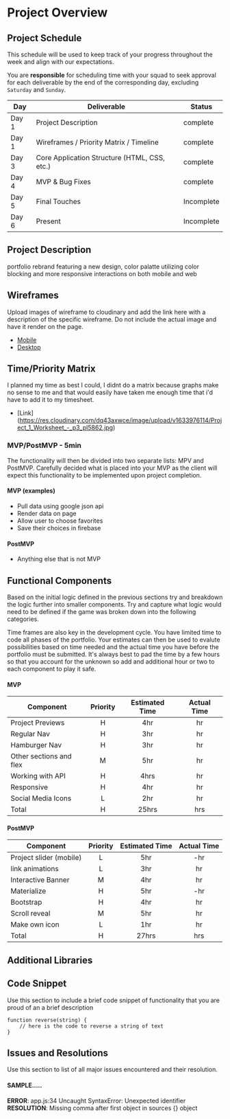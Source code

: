 # Project Overview

## Project Schedule

This schedule will be used to keep track of your progress throughout the week and align with our expectations.  

You are **responsible** for scheduling time with your squad to seek approval for each deliverable by the end of the corresponding day, excluding `Saturday` and `Sunday`.

|  Day | Deliverable | Status
|---|---| ---|
|Day 1| Project Description |  complete
|Day 1| Wireframes / Priority Matrix / Timeline | complete
|Day 3| Core Application Structure (HTML, CSS, etc.) | complete
|Day 4| MVP & Bug Fixes | complete
|Day 5| Final Touches | Incomplete
|Day 6| Present | Incomplete


## Project Description

portfolio rebrand featuring a new design, color palatte utilizing color blocking and more responsive interactions on both mobile and web

## Wireframes

Upload images of wireframe to cloudinary and add the link here with a description of the specific wireframe. Do not include the actual image and have it render on the page.  

- [Mobile](https://res.cloudinary.com/dq43axwce/image/upload/v1633976122/Project_1_Worksheet_-_p1_tlrqmr.jpg)
- [Desktop](https://res.cloudinary.com/dq43axwce/image/upload/v1633976113/Project_1_Worksheet_-_p2_irk0rn.jpg)


## Time/Priority Matrix 

I planned my time as best I could, I didnt do a matrix because graphs make no sense to me and that would easily have taken me enough time that i'd have to add it to my timesheet.

- [Link] (https://res.cloudinary.com/dq43axwce/image/upload/v1633976114/Project_1_Worksheet_-_p3_pl5862.jpg)


### MVP/PostMVP - 5min

The functionality will then be divided into two separate lists: MPV and PostMVP.  Carefully decided what is placed into your MVP as the client will expect this functionality to be implemented upon project completion.  

#### MVP (examples)

- Pull data using google json api
- Render data on page 
- Allow user to choose favorites 
- Save their choices in firebase

#### PostMVP 

- Anything else that is not MVP

## Functional Components

Based on the initial logic defined in the previous sections try and breakdown the logic further into smaller components.  Try and capture what logic would need to be defined if the game was broken down into the following categories.

Time frames are also key in the development cycle.  You have limited time to code all phases of the portfolio. Your estimates can then be used to evalute possibilities based on time needed and the actual time you have before the portfolio must be submitted. It's always best to pad the time by a few hours so that you account for the unknown so add and additional hour or two to each component to play it safe.

#### MVP
| Component | Priority | Estimated Time | Actual Time |
| --- | :---: |  :---: | :---: | 
| Project Previews | H | 4hr | hr |
| Regular Nav | H | 3hr | hr |
| Hamburger Nav | H | 3hr | hr |  
| Other sections and flex| M | 5hr | hr|
| Working with API | H | 4hrs|  hr | 
| Responsive | H | 4hr | hr | hr |
| Social Media Icons | L | 2hr |  hr |
| Total | H | 25hrs| hrs |

#### PostMVP
| Component | Priority | Estimated Time | Actual Time |
| --- | :---: |  :---: | :---: | 
| Project slider (mobile) | L | 5hr | -hr | hr |
| link animations | L | 3hr | hr |
| Interactive Banner | M | 4hr | hr |
| Materialize | H | 5hr | -hr | hr |
| Bootstrap | H | 4hr | hr |
| Scroll reveal | M | 5hr | hr|
| Make own icon | L | 1hr | hr |
| Total | H | 27hrs| hrs |

## Additional Libraries


## Code Snippet

Use this section to include a brief code snippet of functionality that you are proud of an a brief description  

```
function reverse(string) {
	// here is the code to reverse a string of text
}
```

## Issues and Resolutions
 Use this section to list of all major issues encountered and their resolution.

#### SAMPLE.....
**ERROR**: app.js:34 Uncaught SyntaxError: Unexpected identifier                                
**RESOLUTION**: Missing comma after first object in sources {} object
